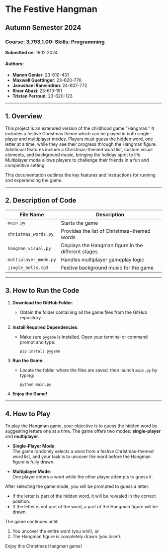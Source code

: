 # The Festive Hangman

## Autumn Semester 2024

### Course: 3,793,1.00: Skills: Programming  
**Submitted on**: 19.12.2024  

#### Authors:
- **Manon Genier**: 23-610-431  
- **Maxwell Guettinger**: 23-620-776  
- **Janushani Ranvindran**: 24-607-772  
- **Rinor Abazi**: 23-613-151  
- **Tristan Perroud**: 23-620-123  

---

## 1. Overview

This project is an extended version of the childhood game “Hangman.” It includes a festive Christmas theme which can be played in both single-player and multiplayer modes. Players must guess the hidden word, one letter at a time, while they see their progress through the Hangman figure. Additional features include a Christmas-themed word list, custom visual elements, and background music, bringing the holiday spirit to life. Multiplayer mode allows players to challenge their friends in a fun and competitive setting.

This documentation outlines the key features and instructions for running and experiencing the game.

---

## 2. Description of Code

| **File Name**          | **Description**                                    |
|-------------------------|----------------------------------------------------|
| `main.py`              | Starts the game                                   |
| `christmas_words.py`   | Provides the list of Christmas-themed words        |
| `hangman_visual.py`    | Displays the Hangman figure in the different stages |
| `multiplayer_mode.py`  | Handles multiplayer gameplay logic                 |
| `jingle_bells.mp3`     | Festive background music for the game              |

---

## 3. How to Run the Code

1. **Download the GitHub Folder**:
   - Obtain the folder containing all the game files from the GitHub repository.

2. **Install Required Dependencies**:
   - Make sure `pygame` is installed. Open your terminal or command prompt and type:
     ```
     pip install pygame
     ```

3. **Run the Game**:
   - Locate the folder where the files are saved, then launch `main.py` by typing:
     ```
     python main.py
     ```

4. **Enjoy the Game!**

---

## 4. How to Play

To play the Hangman game, your objective is to guess the hidden word by suggesting letters one at a time. The game offers two modes: **single-player** and **multiplayer**.

- **Single-Player Mode**:  
  The game randomly selects a word from a festive Christmas-themed word list, and your task is to uncover the word before the Hangman figure is fully drawn.

- **Multiplayer Mode**:  
  One player enters a word while the other player attempts to guess it.

After selecting the game mode, you will be prompted to guess a letter:
- If the letter is part of the hidden word, it will be revealed in the correct position.
- If the letter is not part of the word, a part of the Hangman figure will be drawn.

The game continues until:
1. You uncover the entire word (you win!), or  
2. The Hangman figure is completely drawn (you lose!).

Enjoy this Christmas Hangman game!
